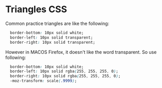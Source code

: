 Triangles CSS
===================
Common practice triangles are like the following:

```CSS
  border-bottom: 10px solid white;
  border-left: 10px solid transparent;
  border-right: 10px solid transparent;  
```  

However in MACOS Firefox, it doesn't like the word transparent. So use following:

```CSS
  border-bottom: 10px solid white;
  border-left: 10px solid rgba(255, 255, 255, 0);
  border-right: 10px solid rgba(255, 255, 255, 0);
  -moz-transform: scale(.9999);
```